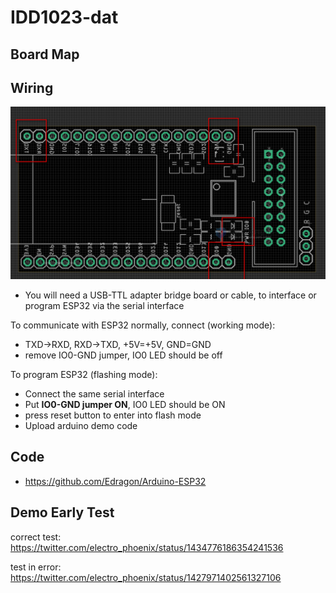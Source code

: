
# IDD1023-dat 

## Board Map 



## Wiring

![](2023-11-29-15-48-23.png)


* You will need a USB-TTL adapter bridge board or cable, to interface or program ESP32 via the serial interface

To communicate with ESP32 normally, connect (working mode):
* TXD->RXD, RXD->TXD, +5V=+5V, GND=GND
* remove IO0-GND jumper, IO0 LED should be off

To program ESP32 (flashing mode):
* Connect the same serial interface
* Put **IO0-GND jumper ON**, IO0 LED should be ON
* press reset button to enter into flash mode
* Upload arduino demo code

## Code 

- https://github.com/Edragon/Arduino-ESP32

## Demo Early Test 

correct test: https://twitter.com/electro_phoenix/status/1434776186354241536

test in error: https://twitter.com/electro_phoenix/status/1427971402561327106